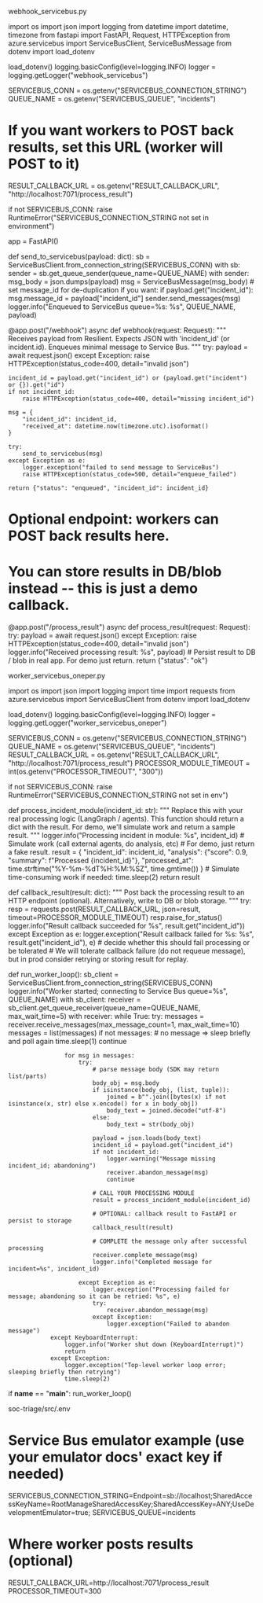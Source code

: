 webhook_servicebus.py

import os
import json
import logging
from datetime import datetime, timezone
from fastapi import FastAPI, Request, HTTPException
from azure.servicebus import ServiceBusClient, ServiceBusMessage
from dotenv import load_dotenv

load_dotenv()
logging.basicConfig(level=logging.INFO)
logger = logging.getLogger("webhook_servicebus")

SERVICEBUS_CONN = os.getenv("SERVICEBUS_CONNECTION_STRING")
QUEUE_NAME = os.getenv("SERVICEBUS_QUEUE", "incidents")
# If you want workers to POST back results, set this URL (worker will POST to it)
RESULT_CALLBACK_URL = os.getenv("RESULT_CALLBACK_URL", "http://localhost:7071/process_result")

if not SERVICEBUS_CONN:
    raise RuntimeError("SERVICEBUS_CONNECTION_STRING not set in environment")

app = FastAPI()


def send_to_servicebus(payload: dict):
    sb = ServiceBusClient.from_connection_string(SERVICEBUS_CONN)
    with sb:
        sender = sb.get_queue_sender(queue_name=QUEUE_NAME)
        with sender:
            msg_body = json.dumps(payload)
            msg = ServiceBusMessage(msg_body)
            # set message_id for de-duplication if you want:
            if payload.get("incident_id"):
                msg.message_id = payload["incident_id"]
            sender.send_messages(msg)
    logger.info("Enqueued to ServiceBus queue=%s: %s", QUEUE_NAME, payload)


@app.post("/webhook")
async def webhook(request: Request):
    """
    Receives payload from Resilient. Expects JSON with 'incident_id' (or incident.id).
    Enqueues minimal message to Service Bus.
    """
    try:
        payload = await request.json()
    except Exception:
        raise HTTPException(status_code=400, detail="invalid json")

    incident_id = payload.get("incident_id") or (payload.get("incident") or {}).get("id")
    if not incident_id:
        raise HTTPException(status_code=400, detail="missing incident_id")

    msg = {
        "incident_id": incident_id,
        "received_at": datetime.now(timezone.utc).isoformat()
    }

    try:
        send_to_servicebus(msg)
    except Exception as e:
        logger.exception("failed to send message to ServiceBus")
        raise HTTPException(status_code=500, detail="enqueue_failed")

    return {"status": "enqueued", "incident_id": incident_id}


# Optional endpoint: workers can POST back results here.
# You can store results in DB/blob instead -- this is just a demo callback.
@app.post("/process_result")
async def process_result(request: Request):
    try:
        payload = await request.json()
    except Exception:
        raise HTTPException(status_code=400, detail="invalid json")
    logger.info("Received processing result: %s", payload)
    # Persist result to DB / blob in real app. For demo just return.
    return {"status": "ok"}

worker_servicebus_oneper.py

import os
import json
import logging
import time
import requests
from azure.servicebus import ServiceBusClient
from dotenv import load_dotenv

load_dotenv()
logging.basicConfig(level=logging.INFO)
logger = logging.getLogger("worker_servicebus_oneper")

SERVICEBUS_CONN = os.getenv("SERVICEBUS_CONNECTION_STRING")
QUEUE_NAME = os.getenv("SERVICEBUS_QUEUE", "incidents")
RESULT_CALLBACK_URL = os.getenv("RESULT_CALLBACK_URL", "http://localhost:7071/process_result")
PROCESSOR_MODULE_TIMEOUT = int(os.getenv("PROCESSOR_TIMEOUT", "300"))

if not SERVICEBUS_CONN:
    raise RuntimeError("SERVICEBUS_CONNECTION_STRING not set in env")

def process_incident_module(incident_id: str):
    """
    Replace this with your real processing logic (LangGraph / agents).
    This function should return a dict with the result.
    For demo, we'll simulate work and return a sample result.
    """
    logger.info("Processing incident in module: %s", incident_id)
    # Simulate work (call external agents, do analysis, etc)
    # For demo, just return a fake result.
    result = {
        "incident_id": incident_id,
        "analysis": {"score": 0.9, "summary": f"Processed {incident_id}"},
        "processed_at": time.strftime("%Y-%m-%dT%H:%M:%SZ", time.gmtime())
    }
    # Simulate time-consuming work if needed: time.sleep(2)
    return result

def callback_result(result: dict):
    """
    Post back the processing result to an HTTP endpoint (optional).
    Alternatively, write to DB or blob storage.
    """
    try:
        resp = requests.post(RESULT_CALLBACK_URL, json=result, timeout=PROCESSOR_MODULE_TIMEOUT)
        resp.raise_for_status()
        logger.info("Result callback succeeded for %s", result.get("incident_id"))
    except Exception as e:
        logger.exception("Result callback failed for %s: %s", result.get("incident_id"), e)
        # decide whether this should fail processing or be tolerated
        # We will tolerate callback failure (do not requeue message), but in prod consider retrying or storing result for replay.

def run_worker_loop():
    sb_client = ServiceBusClient.from_connection_string(SERVICEBUS_CONN)
    logger.info("Worker started; connecting to Service Bus queue=%s", QUEUE_NAME)
    with sb_client:
        receiver = sb_client.get_queue_receiver(queue_name=QUEUE_NAME, max_wait_time=5)
        with receiver:
            while True:
                try:
                    messages = receiver.receive_messages(max_message_count=1, max_wait_time=10)
                    messages = list(messages)
                    if not messages:
                        # no message => sleep briefly and poll again
                        time.sleep(1)
                        continue

                    for msg in messages:
                        try:
                            # parse message body (SDK may return list/parts)
                            body_obj = msg.body
                            if isinstance(body_obj, (list, tuple)):
                                joined = b"".join([bytes(x) if not isinstance(x, str) else x.encode() for x in body_obj])
                                body_text = joined.decode("utf-8")
                            else:
                                body_text = str(body_obj)

                            payload = json.loads(body_text)
                            incident_id = payload.get("incident_id")
                            if not incident_id:
                                logger.warning("Message missing incident_id; abandoning")
                                receiver.abandon_message(msg)
                                continue

                            # CALL YOUR PROCESSING MODULE
                            result = process_incident_module(incident_id)

                            # OPTIONAL: callback result to FastAPI or persist to storage
                            callback_result(result)

                            # COMPLETE the message only after successful processing
                            receiver.complete_message(msg)
                            logger.info("Completed message for incident=%s", incident_id)

                        except Exception as e:
                            logger.exception("Processing failed for message; abandoning so it can be retried: %s", e)
                            try:
                                receiver.abandon_message(msg)
                            except Exception:
                                logger.exception("Failed to abandon message")
                except KeyboardInterrupt:
                    logger.info("Worker shut down (KeyboardInterrupt)")
                    return
                except Exception:
                    logger.exception("Top-level worker loop error; sleeping briefly then retrying")
                    time.sleep(2)

if __name__ == "__main__":
    run_worker_loop()

soc-triage/src/.env

# Service Bus emulator example (use your emulator docs' exact key if needed)
SERVICEBUS_CONNECTION_STRING=Endpoint=sb://localhost;SharedAccessKeyName=RootManageSharedAccessKey;SharedAccessKey=ANY;UseDevelopmentEmulator=true;
SERVICEBUS_QUEUE=incidents

# Where worker posts results (optional)
RESULT_CALLBACK_URL=http://localhost:7071/process_result
PROCESSOR_TIMEOUT=300
